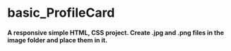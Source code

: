 # basic_ProfileCard
#### A responsive simple HTML, CSS project. Create .jpg and .png files in the image folder and place them in it.
